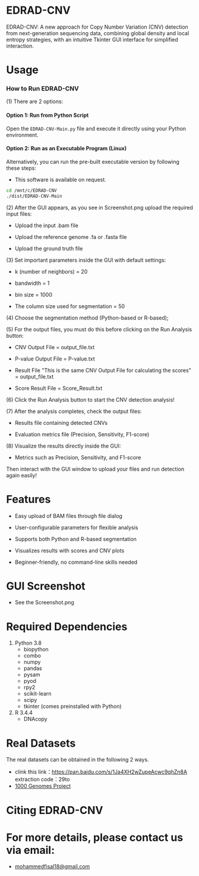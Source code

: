 # EDRAD-CNV
EDRAD-CNV: A new approach for Copy Number Variation (CNV) detection from next-generation sequencing data, combining global density and local entropy strategies, with an intuitive Tkinter GUI interface for simplified interaction.

# Usage
### How to Run EDRAD-CNV
(1) There are 2 options:
#### Option 1: Run from Python Script
Open the `EDRAD-CNV-Main.py` file and execute it directly using your Python environment.

#### Option 2: Run as an Executable Program (Linux)
Alternatively, you can run the pre-built executable version by following these steps:
- This software is available on request.
```bash
cd /mnt/c/EDRAD-CNV
./dist/EDRAD-CNV-Main
```
(2) After the GUI appears, as you see in Screenshot.png upload the required input files:

- Upload the input .bam file

- Upload the reference genome .fa or .fasta file

- Upload the ground truth file

(3) Set important parameters inside the GUI with default settings:

- k (number of neighbors) = 20

- bandwidth = 1

- bin size = 1000

- The column size used for segmentation = 50

(4) Choose the segmentation method (Python-based or R-based);

(5) For the output files, you must do this before clicking on the Run Analysis button:
- CNV Output File = output_file.txt

- P-value Output File = P-value.txt

- Result File "This is the same CNV Output File for calculating the scores" = output_file.txt

- Score Result File = Score_Result.txt

(6) Click the Run Analysis button to start the CNV detection analysis!

(7) After the analysis completes, check the output files:

- Results file containing detected CNVs

- Evaluation metrics file (Precision, Sensitivity, F1-score)

(8) Visualize the results directly inside the GUI:

- Metrics such as Precision, Sensitivity, and F1-score

Then interact with the GUI window to upload your files and run detection again easily!

# Features
- Easy upload of BAM files through file dialog

- User-configurable parameters for flexible analysis

- Supports both Python and R-based segmentation

- Visualizes results with scores and CNV plots

- Beginner-friendly, no command-line skills needed

# GUI Screenshot
  - See the Screenshot.png

# Required Dependencies

1. Python 3.8            
   - biopython     
   - combo         
   - numpy         
   - pandas        
   - pysam        
   - pyod         
   - rpy2          
   - scikit-learn  
   - scipy         
   - tkinter (comes preinstalled with Python)
2. R 3.4.4
   - DNAcopy
     
# Real Datasets

The real datasets can be obtained in the following 2 ways.

- clink this link：https://pan.baidu.com/s/1Ja4XH2wZupeAcwc9qhZn8A extraction code：29to
- [1000 Genomes Project](https://www.internationalgenome.org/)

# Citing EDRAD-CNV

# For more details, please contact us via email:
- mohammedfisal18@gmail.com
